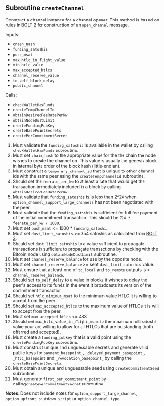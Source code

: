 ## Subroutine `createChannel`

Construct a channel instance for a channel opener. This method is based on rules in [BOLT 2](https://github.com/lightning/bolts/blob/master/02-peer-protocol.md#the-open_channel-message) for construction of an `open_channel` message.

Inputs:

-   `chain_hash`
-   `funding_satoshis`
-   `push_msat`
-   `max_htlc_in_flight_value`
-   `min_htlc_value`
-   `max_accepted_htlcs`
-   `channel_reserve_value`
-   `to_self_block_delay`
-   `public_channel`

Calls:

-   `checkWalletHasFunds`
-   `createTempChannelId`
-   `obtainDesiredFeeRatePerKw`
-   `obtainNodeDustLimit`
-   `createFundingPubKey`
-   `createBasePointSecrets`
-   `createPerCommitmentSecret`

1. Must validate the `funding_satoshis` is available in the wallet by calling `checkWalletHasFunds` subroutine.
1. Must set `chain_hash` to the appropriate value for the the chain the node wishes to create the channel on. This value is usually the genesis block in internal byte order of the block hash (little-endian).
1. Must construct a `temporary_channel_id` that is unique to other channel ids with the same peer using the `createTempChannelId` subroutine.
1. Should set the `feerate_per_kw` to at least a rate that would get the transaction immediately included in a block by calling `obtainDesiredFeeRatePerKw`.
1. Must validate that `funding_satoshis` is is less than 2^24 when `option_channel_support_large_channels` has not been negotiated with the peer.
1. Must validate that the `funding_satoshis` is sufficient for full fee payment of the initial commitment transaction. This should be `724 * feerate_per_kw / 1000`.
1. Must set `push_msat` <= 1000 \* `funding_satoshi`.
1. Must set `dust_limit_satoshis` \>= 354 satoshis as calculated from [BOLT 3](https://github.com/lightning/bolts/blob/93909f67f6a48ee3f155a6224c182e612dd5f187/03-transactions.md#per-commitment-secret-requirements).
1. Should set `dust_limit_satoshis` to a value sufficient to propagate transactions is sufficient to propagate transactions by checking with the Bitcoin node using `obtainNodeDustLimit` subroutine.
1. Must set `channel_reserve_balance` for use by the opposite node.
1. Must set `channel_reserve_balance` >= sent `dust_limit_satoshis` value.
1. Must ensure that at least one of `to_local` and `to_remote` outputs is > `channel_reserve_balance`.
1. Should set `to_self_delay` to a value in blocks it wishes to delay the peer's access to its funds in the event it broadcasts its version of the commitment transaction.
1. Should set `htlc_mimimum_msat` to the minimum value HTLC it is willing to accept from the peer
1. Should set `max_acccepted_htlcs` to the maximum value of HTLCs it is will to accept from the peer.
1. Must set `max_accepted_htlcs` <= 483
1. Should set `max_htlc_value_in_flight_msat` to the maximum millisatoshi value your are willing to allow for all HTLCs that are outstanding (both offerred and accepted).
1. Must create a `funding_pubkey` that is a valid point using the `createFundingPubKey` subroutine.
1. Must construct unique and unguessable secrets and generate valid public keys for `payment_basepoint_`, `_delayed_payment_basepoint_`, `_htlc_basepoint` and `_revocation_basepoint_` by calling the `createBasePointSecrets`.
1. Must obtain a unique and unguessable seed using `createCommitmentSeed` subroutine.
1. Must generate `first_per_commitment_point` by calling`createPerCommitmentSecret` subroutine.

**Notes:**
Does not include notes for `option_support_large_channel`, `option_upfront_shutdown_script` or `option_channel_type`.
